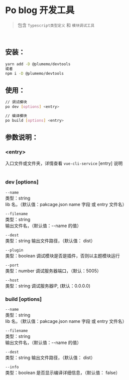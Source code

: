 # Po blog 开发工具
> 包含 `Typescript类型定义` 和 `模块调试工具`    

<br/>

## 安装：
``` bash
yarn add -D @plumemo/devtools
或者
npm i -D @plumemo/devtools
```

## 使用：
``` bash
// 调试模块
po dev [options] <entry>

// 编译模块
po build [options] <entry>
```
## 参数说明：
### \<entry\>  
入口文件或文件夹，详情查看 `vue-cli-service` [entry] 说明
<br>
<br>

### dev [options]
  `--name`  
  类型：string  
  lib 名，（默认值：pakcage.json name 字段 或 entry 文件名）  

  `--filename`  
  类型：string  
  输出文件名，（默认值：--name 的值）  

  `--dest`  
  类型：string
  输出文件路径，（默认值： dist）

  `--plugin`  
  类型：boolean
  调试模块是否是插件，否则以主题模块运行

  `--port`  
  类型：number
  调试服务器端口，（默认：5005）

  `--host`  
  类型：string
  调试服务器IP, (默认：0.0.0.0)




### build [options]
  `--name`  
  类型：string  
  lib 名，（默认值：pakcage.json name 字段 或 entry 文件名）  

  `--filename`  
  类型：string  
  输出文件名，（默认值：--name 的值）  

  `--dest`  
  类型：string
  输出文件路径，（默认值： dist）

  `--info`  
  类型：boolean
  是否显示编译详细信息，（默认值： false）
